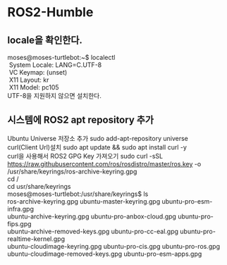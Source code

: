 # ROS2-Humble

## locale을 확인한다.
moses@moses-turtlebot:~$ localectl<br/>
&nbsp;System Locale: LANG=C.UTF-8<br/>
&nbsp;VC Keymap: (unset)<br/>
&nbsp;X11 Layout: kr<br/>
&nbsp;X11 Model: pc105<br/>
UTF-8을 지원하지 않으면 설치한다.

## 시스템에 ROS2 apt repository 추가
Ubuntu Universe 저장소 추가 sudo add-apt-repository universe<br/>
curl(Client Url)설치 sudo apt update && sudo apt install curl -y<br/>
curl을 사용해서 ROS2 GPG Key 가져오기 sudo curl -sSL https://raw.githubusercontent.com/ros/rosdistro/master/ros.key -o /usr/share/keyrings/ros-archive-keyring.gpg<br/>
cd /<br/>
cd usr/share/keyrings<br/>
moses@moses-turtlebot:/usr/share/keyrings$ ls<br/>
ros-archive-keyring.gpg             ubuntu-master-keyring.gpg   ubuntu-pro-esm-infra.gpg<br/>
ubuntu-archive-keyring.gpg          ubuntu-pro-anbox-cloud.gpg  ubuntu-pro-fips.gpg<br/>
ubuntu-archive-removed-keys.gpg     ubuntu-pro-cc-eal.gpg       ubuntu-pro-realtime-kernel.gpg<br/>
ubuntu-cloudimage-keyring.gpg       ubuntu-pro-cis.gpg          ubuntu-pro-ros.gpg<br/>
ubuntu-cloudimage-removed-keys.gpg  ubuntu-pro-esm-apps.gpg<br/>








